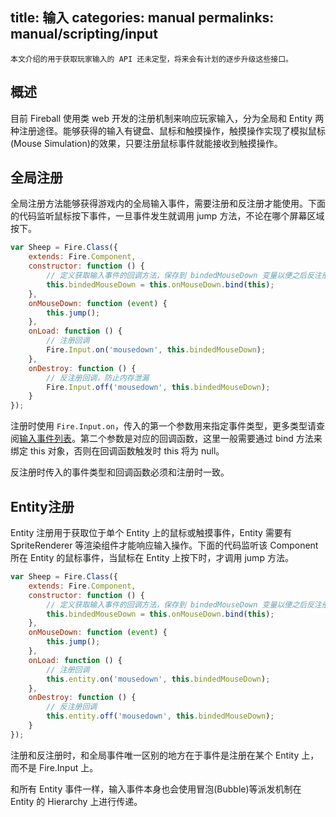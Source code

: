 title: 输入
categories: manual
permalinks: manual/scripting/input
---

```
本文介绍的用于获取玩家输入的 API 还未定型，将来会有计划的逐步升级这些接口。
```

## 概述

目前 Fireball 使用类 web 开发的注册机制来响应玩家输入，分为全局和 Entity 两种注册途径。能够获得的输入有键盘、鼠标和触摸操作，触摸操作实现了模拟鼠标(Mouse Simulation)的效果，只要注册鼠标事件就能接收到触摸操作。

## 全局注册

全局注册方法能够获得游戏内的全局输入事件，需要注册和反注册才能使用。下面的代码监听鼠标按下事件，一旦事件发生就调用 jump 方法，不论在哪个屏幕区域按下。

```js
var Sheep = Fire.Class({
    extends: Fire.Component,
    constructor: function () {
        // 定义获取输入事件的回调方法，保存到 bindedMouseDown 变量以便之后反注册
        this.bindedMouseDown = this.onMouseDown.bind(this);
    },
    onMouseDown: function (event) {
        this.jump();
    },
    onLoad: function () {
        // 注册回调
        Fire.Input.on('mousedown', this.bindedMouseDown);
    },
    onDestroy: function () {
        // 反注册回调，防止内存泄漏
        Fire.Input.off('mousedown', this.bindedMouseDown);
    }
});
```

注册时使用 `Fire.Input.on`，传入的第一个参数用来指定事件类型，更多类型请查阅[输入事件列表](/manual/scripting/input-events)。第二个参数是对应的回调函数，这里一般需要通过 bind 方法来绑定 this 对象，否则在回调函数触发时 this 将为 null。

反注册时传入的事件类型和回调函数必须和注册时一致。

## Entity注册

Entity 注册用于获取位于单个 Entity 上的鼠标或触摸事件，Entity 需要有 SpriteRenderer 等渲染组件才能响应输入操作。下面的代码监听该 Component 所在 Entity 的鼠标事件，当鼠标在 Entity 上按下时，才调用 jump 方法。

```js
var Sheep = Fire.Class({
    extends: Fire.Component,
    constructor: function () {
        // 定义获取输入事件的回调方法，保存到 bindedMouseDown 变量以便之后反注册
        this.bindedMouseDown = this.onMouseDown.bind(this);
    },
    onMouseDown: function (event) {
        this.jump();
    },
    onLoad: function () {
        // 注册回调
        this.entity.on('mousedown', this.bindedMouseDown);
    },
    onDestroy: function () {
        // 反注册回调
        this.entity.off('mousedown', this.bindedMouseDown);
    }
});
```

注册和反注册时，和全局事件唯一区别的地方在于事件是注册在某个 Entity 上，而不是 Fire.Input 上。

和所有 Entity 事件一样，输入事件本身也会使用冒泡(Bubble)等派发机制在 Entity 的 Hierarchy 上进行传递。
